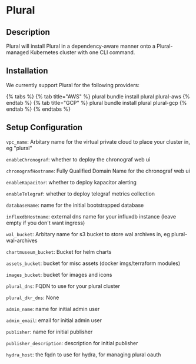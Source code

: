 
# Plural

## Description
Plural will install Plural in a dependency-aware manner onto a Plural-managed Kubernetes cluster with one CLI command.

## Installation
We currently support Plural for the following providers:

{% tabs %}
{% tab title="AWS" %} plural bundle install plural plural-aws {% endtab %} {% tab title="GCP" %} plural bundle install plural plural-gcp {% endtab %}
{% endtabs %}

## Setup Configuration
`vpc_name`: Arbitary name for the virtual private cloud to place your cluster in, eg "plural"



`enableChronograf`: whether to deploy the chronograf web ui

`chronografHostname`: Fully Qualified Domain Name for the chronograf web ui

`enableKapacitor`: whether to deploy kapacitor alerting

`enableTelegraf`: whether to deploy telegraf metrics collection

`databaseName`: name for the initial bootstrapped database

`influxdbHostname`: external dns name for your influxdb instance (leave empty if you don't want ingress)

`wal_bucket`: Arbitary name for s3 bucket to store wal archives in, eg plural-wal-archives



`chartmuseum_bucket`: Bucket for helm charts

`assets_bucket`: bucket for misc assets (docker imgs/terraform modules)

`images_bucket`: bucket for images and icons

`plural_dns`: FQDN to use for your plural cluster

`plural_dkr_dns`: None

`admin_name`: name for initial admin user

`admin_email`: email for initial admin user

`publisher`: name for initial publisher

`publisher_description`: description for initial publisher

`hydra_host`: the fqdn to use for hydra, for managing plural oauth
    
